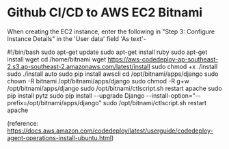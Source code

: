# Github CI/CD to AWS EC2 Bitnami

When creating the EC2 instance, enter the following in "Step 3: Configure Instance Details" in the 'User data' field 'As text'-

#!/bin/bash
sudo apt-get update
sudo apt-get install ruby
sudo apt-get install wget
cd /home/bitnami
wget https://aws-codedeploy-ap-southeast-2.s3.ap-southeast-2.amazonaws.com/latest/install
sudo chmod +x ./install
sudo ./install auto
sudo pip install awscli
cd /opt/bitnami/apps/django
sudo chown -R bitnami /opt/bitnami/apps/django
sudo chmod -R g+w /opt/bitnami/apps/django
sudo /opt/bitnami/ctlscript.sh restart apache
sudo pip install pytz
sudo pip install --upgrade Django --install-option="--prefix=/opt/bitnami/apps/django"
sudo /opt/bitnami/ctlscript.sh restart apache

(reference: https://docs.aws.amazon.com/codedeploy/latest/userguide/codedeploy-agent-operations-install-ubuntu.html)